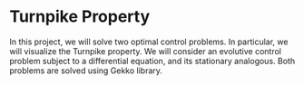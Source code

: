 # Turnpike Property

In this project, we will solve two optimal control problems. In particular, we will visualize the Turnpike property. We will consider an evolutive control
problem subject to a differential equation, and its stationary analogous. Both problems are solved using Gekko library.


